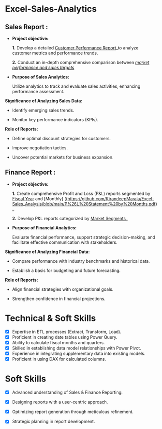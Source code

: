 # Excel-Sales-Analytics

## Sales Report :


- **Project objective:** 

    **1.** Develop a detailed [Customer Performance Report](https://github.com/Shafana0/Excel-Sales-Analytics/blob/main/Market%20Performance%20Vs%20Target%20Report.pdf)_to analyze customer metrics and performance trends. 

    **2.** Conduct an in-depth comprehensive comparison between _[market performance and sales targets](https://github.com/Shafana0/Excel-Sales-Analytics/blob/main/Market%20Performance%20Vs%20Target%20Report.pdf)_

-  **Purpose of Sales Analytics:** 

     Utilize analytics to track and evaluate sales activities, enhancing performance assessment.

**Significance of Analyzing Sales Data:**

   - Identify emerging sales trends.

   - Monitor key performance indicators (KPIs).

**Role of Reports:**

   - Define optimal discount strategies for customers.

   - Improve negotiation tactics.

   - Uncover potential markets for business expansion.


## Finance Report :

- **Project objective:** 

    **1.** Create comprehensive Profit and Loss (P&L) reports segmented by [Fiscal Year](https://github.com/Shafana0/Excel-Sales-Analytics/blob/main/P%26L%20Statement%20by%20Fiscal%20Year.pdf) and [Monthly] ((https://github.com/KirandeepMarala/Excel-Sales_Analysis/blob/main/P%26L%20Statement%20by%20Months.pdf)_ 

   **2.** Develop P&L reports categorized by [Market Segments](https://github.com/KirandeepMarala/Excel-Sales_Analysis/blob/main/P%26L%20Statement%20by%20Markets.pdf)_

- **Purpose of Financial Analytics:**

    Evaluate financial performance, support strategic decision-making, and facilitate effective communication with stakeholders.

**Significance of Analyzing Financial Data:**

   - Compare performance with industry benchmarks and historical data.

   - Establish a basis for budgeting and future forecasting.

**Role of Reports:**

   - Align financial strategies with organizational goals.

   - Strengthen confidence in financial projections.

# Technical & Soft Skills
- [x] Expertise in ETL processes (Extract, Transform, Load).
- [x] Proficient in creating date tables using Power Query.
- [x] Ability to calculate fiscal months and quarters.
- [x] Skilled in establishing data model relationships with Power Pivot.
- [x] Experience in integrating supplementary data into existing models.
- [x] Proficient in using DAX for calculated columns.

# Soft Skills
- [x] Advanced understanding of Sales & Finance Reporting.
- [x] Designing reports with a user-centric approach.
- [x] Optimizing report generation through meticulous refinement.
- [x] Strategic planning in report development.

